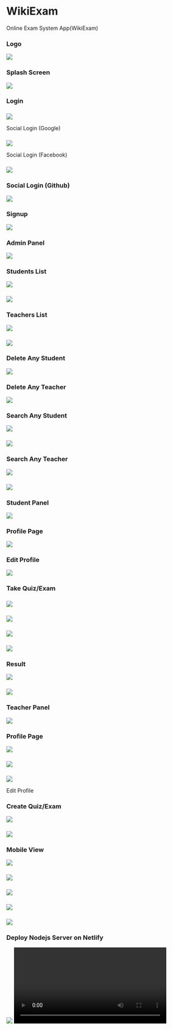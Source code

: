 # WikiExam
Online Exam System App(WikiExam)

### Logo
<img src="src\assets\ScreenShots\logo.PNG">

### Splash Screen
<img src="src\assets\ScreenShots\splash.PNG">

### Login

### 
<img src="src\assets\ScreenShots\login.PNG">

Social Login (Google)

### 
<img src="src\assets\ScreenShots\gg.PNG">

Social Login (Facebook)

### 
<img src="src\assets\ScreenShots\fb.PNG">

### Social Login (Github)
<img src="src\assets\ScreenShots\gith.PNG">

### Signup
<img src="src\assets\ScreenShots\Signup.PNG">

### Admin Panel
 
<img src="src\assets\ScreenShots\adm.PNG">

### Students List
<img src="src\assets\ScreenShots\studentlist.PNG">

###
<img src="src\assets\ScreenShots\mb.PNG">

### Teachers List
<img src="src\assets\ScreenShots\teacherlist.PNG">

###
<img src="src\assets\ScreenShots\mb1.PNG">

### Delete Any Student
<img src="src\assets\ScreenShots\studentlist.PNG">

### Delete Any Teacher
<img src="src\assets\ScreenShots\teacherlist.PNG">


### Search Any Student
<img src="src\assets\ScreenShots\srch1.PNG">

###
<img src="src\assets\ScreenShots\srch2.PNG">

### Search Any Teacher
<img src="src\assets\ScreenShots\tsrch.PNG">

###
<img src="src\assets\ScreenShots\tsrch1.PNG">

### Student Panel

<img src="src\assets\ScreenShots\stm.PNG">

###  Profile Page
<img src="src\assets\ScreenShots\stprofile.PNG">

### Edit Profile
<img src="src\assets\ScreenShots\onedit.PNG">

### Take Quiz/Exam

### 
<img src="src\assets\ScreenShots\tkq.PNG">

###
<img src="src\assets\ScreenShots\tk1.PNG">

### 
<img src="src\assets\ScreenShots\tk2.PNG">

### 
<img src="src\assets\ScreenShots\tk3.PNG">

### Result
<img src="src\assets\ScreenShots\res.PNG">

### 
<img src="src\assets\ScreenShots\res1.PNG">

### Teacher Panel
<img src="src\assets\ScreenShots\tm.PNG">

### Profile Page
<img src="src\assets\ScreenShots\tp.PNG">

### 
<img src="src\assets\ScreenShots\tp1.PNG">

### 
<img src="src\assets\ScreenShots\tp2.PNG">

Edit Profile

### Create Quiz/Exam
<img src="src\assets\ScreenShots\add1.PNG">

### 
<img src="src\assets\ScreenShots\addquiz.PNG">

### Mobile View
<img src="src\assets\ScreenShots\role.PNG">

### 
<img src="src\assets\ScreenShots\role1.PNG">

### 
<img src="src\assets\ScreenShots\pass.PNG">

### 
<img src="src\assets\ScreenShots\gender.PNG">

### 
<img src="src\assets\ScreenShots\dobn.PNG">

### Deploy Nodejs Server on Netlify
<img src="src\assets\ScreenShots\netlify.PNG">

<video width="400" controls>
  <source src="src\assets\ScreenShots\Videos\splashscreen.MOV" type="video/mov">
  
</video>





